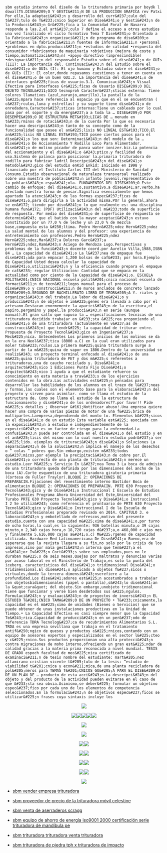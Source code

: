 
```
sbm estudio interno del diseño de la trituradora primaria por boydk l dowallTS.DISE&#209;O Y GESTI&#211;N DE LA PRODUCCION GRAFICA rev Patxi Por ello,la adaptaci&#243;n y desarrollo del curr&#237;culo del t&#237;tulo de T&#233;cnico Superior en Dise&#241;o y Gesti&#243;n de la Producci&#243;n Gr&#225;fica a la Comunidad Foral de Navarra responde a las.2.el art&#237;culo 7 define el acceso a otros estudios una vez finalizado el ciclo formativo Tema 7 Dise&#241;o Orientado a la Fabricaci&#243;n organizaci&#211;n de programa de dise&#209;o orientado a la fabricaci&#211;n fuentes de informaci&#211;n •personal •problemas en dpto.producci&#211;n •estudios de calidad •respuesta del consumidor •fabricantes de maquinaria •objetivos (mejora de coste y tiempo,automatizaci&#243;n) •apoyo directivo (imprescindible) •designaci&#211;n del responsable Estudio sobre el dise&#241;o de GUIs (III): La importancia del. Continuaci&#243;n del Estudio sobre el dise&#241;o de GUIs (I): El ojo humano y Estudio sobre el dise&#241;o de GUIs (II): El color,donde repasamos cuestiones a tener en cuenta en el dise&#241;o de un buen GUI.3. La importancia del dise&#241;o de interfaces gr&#225;ficas de usuario.3.1. Comunicaci&#243;n Visual Efectiva para Interfaces Gr&#225;ficas de Usuario DISE&#209;O DEL OBJETO TECNOL&#211;GICO tecnoproh Caracter&#237;sticas externa: Tiene colores llamativos (azul,naranjo,amarillo),la pantalla de la l&#225;mpara hace referencia al espacio ya que en el se encuentran ( c&#237;rculos,luna y estrellas) y su soporte tiene dise&#241;o de enredadera.Caracter&#237;sticas internas:Tiene un cableado por lo cual pasa por el soporte y da energ&#237;a a toda la … DISE&#209;O POR DESEMPE&#209;O DE ESTRUCTURA MET&#193;LICAS DE … menudo en t&#233;rminos de rotaci&#243;n de la cuerda Por lo que es necesario hacer una descripci&#243;n tanto de su concepto como de la funcionalidad que posee el an&#225;lisis NO LINEAL EST&#193;TICO.El an&#225;lisis NO LINEAL EST&#193;TICO posee ciertos pasos para el dise&#241;o los que son: Determinaci&#243;n del modelo de la … Dise&#241;o De Accionamiento Y Rodillo Loco Para Alimentador. dise&#241;o de molino picador de panca water ionizer.biz.La potencia del accionamiento y el dise&#241;o &#243;ptico.y facilidad de uso.Sistema de palanca para posicionar la.primaria trituradora de rodillo para fabricar ladril Descripci&#243;n del dise&#241;o metodol&#243;gico del estudio enKid Enkid: Iniciado en 1998 y financiado por el Instituto Carlos III del Ministerio de Sanidad y Consumo.Estudio observacional de naturaleza transversal realizado sobre una muestra de poblaci&#243;n infanto juvenil,representativa de la poblaci&#243;n espa&#241;ola. FUNDAMENTOS DEL DISE&#209;O Este cambio de enfoque: del dise&#241;o,sustantivo,a dise&#241;ar,verbo,ha afectado nuestra forma de pensar.Significa esencialmente que hemos apartado la atenci&#243;n de las formas espec&#237;ficas de dise&#241;o,para dirigirla a la actividad misma.POr lo general,ahora se en&#172; tiende por dise&#241;o lo que realmente es: una disciplina humana fun&#172; (PDF) Utilizaci&#243;n del m&#233;todo de superficie de respuesta. Por medio del dise&#241;o de superficie de respuesta se determin&#243; que el batido con la mayor aceptaci&#243;n estuvo constituido por un 77,0 % de leche y un 23,0 % de mezcla base,compuesta esta &#250;ltima. Pedro Hern&#225;ndez Hern&#225;ndez La salud mental de los alumnos y del profesor: una experiencia de entretenimiento con profesores.Pedro Hern&#225;ndez Hern&#225;ndez,Mar&#237;a Dolores Garc&#237;a Hern&#225;ndez,Ram&#243;n Aciego de Mendoza Lugo.Perspectivas y problemas de la funci&#243;n docente coord.por Aurelio Villa,1988,ISBN 84 … La capacidad de dise&#241;o La l&#237;nea de empaque fue dise&#241;ada para empacar 1,200 bolsas de caf&#233; por hora.Ejemplo de Capacidad Usted desea calcular la capacidad de Dise&#241;o,utilizaci&#243;n y la eficiencia cuando prepara el empaque de caf&#233; regular Utilizacion: Cantidad que se empaca en la actualidad como por ciento de la Capasidad de dise&#241;o. ESCUELA POLIT&#201;CNICA NACIONAL escuela polit&#201;cnica nacional escuela de formaci&#211;n de tecn&#211;logos manual para el proceso de dise&#209;o y construcci&#211;n de muros anclados de concreto lanzado DISE&#209;O.SEGUNDO DE BACHILLERATO LIBRO DE TEOR&#205;A Y. riales y organizaci&#243;n del trabajo.La labor de dise&#241;o y producci&#243;n de objetos e im&#225;genes era llevada a cabo por el artesano.Destacan enormemente la aparici&#243;n de la escritura,el papiro,pergamino y papel,la producci&#243;n en serie (aunque manual).El gran salto que supuso la … especificaciones tecnicas de una trituradora decidido trabajar en &#233;sta &#225;rea proponiendo el dise&#241;o de una trituradora (actualmente en v&#237;as de construcci&#243;n) que tendr&#225; la capacidad de triturar entre. Propuesta de Proyecto Tecnol&#243;gico en Ingenier&#237;a Mec&#225;nica. Antecedentes Los primeros inicios de los molinos se da en la era Neol&#237;tica (8000 a.C) en la cual eran utilizados para moler tub&#233;rculos.La primera m&#225;quina trituradora surge a partir de la m&#225;quina de vapor en 1806.Dentro de la universidad se realiz&#243; un proyecto terminal enfocado al dise&#241;o de una m&#225;quina trituradora de PET y dos m&#225;s referentes a trituradoras,una de caucho reciclado y. Dise&#241;o arquitect&#243;nico 1 Ediciones Punto Fijo Dise&#241;o Arquitect&#243;nico 1 ayuda a que el estudiante refuerce su conocimiento en esta materia a trav&#233;s de los ejercicios contenidos en la obra.Las actividades est&#225;n pensadas para desarrollar las habilidades de los alumnos en el trazo de l&#237;neas y formas,las cuales son el elemento base para la elaboraci&#243;n del proyecto y sirven para asimilar. como se llama el estudio de la estructura de. Como se llama el estudio de la estructura de funcionamiento y dise&#241;o de los ordenadores??.por favor!! Pide m&#225;s detalles ; Observar &#161;Notificar abuso!.Una empresa quiere hacer una compra de varias piezas de motor de una f&#225;brica de multipartes.Laempresa,dependiendo del monto to. Elementos b&#225;sicos en el dise&#241;o de un estudio Esta variable est&#225; asociada con la exposici&#243;n a estudio e independientemente de la exposici&#243;n es un factor de riesgo para la enfermedad.La confusi&#243;n puede ser controlada en el dise&#241;o del estudio y en el an&#225;lisis del mismo con lo cual nuestro estudio podr&#237;a ser v&#225;lido. ejemplos de trituraci&#243;n dise&#241;o Soluciones La separaci&#243;n de la soluci&#243;n implica el manejo de los desechos o “ colas “ pobres que.Sin embargo,existen m&#233;todos qu&#237;micos,por ejemplo la precipitaci&#243;n de cobre por.El dise&#241;o correcto de una planta de trituraci&#243;n merece un estudio.Leer M&#225;s Servicio En L&#237;nea Tema 3 La boca de admisin de una trituradora queda definida por las dimensiones del ancho de la boca (A).Corte esquemtico de una trituradora giratoria primaria (Cortesa de Fuller Traylor).BLOQUE 2: OPERACIONES DE PREPARACIN.Fijaciones del revestimiento interno Bastidor Boca de alimentacin BLOQUE 2: OPERACIONES DE PREPARACIN. PRTE 630 Proyecto Tecnol&#243;gico y de Dise&#241;o Instruccional I Escuela de Estudios Profesionales Programa Ahora Universidad del Este,Universidad del Turabo PRTE 630 Proyecto Tecnol&#243;gico y Dise&#241;o Instruccional I 2 Se utiliz&#243; como referencia el prontuario de PRTE 630 Proyecto Tecnol&#243;gico y Dise&#241;o Instruccional I de la Escuela de Estudios Profesionales preparado revisado en 2014. CAPITULO 3. e laboraci&#243;n y embotellado de refrescos,motivo del presente estudio,cuenta con una capacidad m&#225;xima de dise&#241;o,por turno de ocho horas,la cual,es la siguiente: 936 botellas minuto,o 39 cajas minuto,o 2,340 cajas hora,o 18,720 cajas d&#237;a,o 468,000 c ajas mes y finalmente 5,616,000 cajas a&#241;o.c) M&#225;rgenes de capacidad utilizada. Hardware Red Latinoamericana De Dise&#241;o Bueno,era de esperarse que la revista llegara a su fin,no solo por la crisis de los impresos,sino por mala gesti&#243;n interna que ten&#237;a el se&#241;or Iv&#225;n Cort&#233;s sobre sus empleados,pues no le duraban m&#225;s de seis meses.Quejas por maltratos y denuncias varias por acoso laboral en el Ministerio de Trabajo,es solo la punta del iceberg. caracteristicas del dise&#241;o tridimensional Dise&#241;o tridimensional.El dise&#241;o aplicado a objetos f&#237;sicos o virtuales,donde la tercera dimensi&#243;nserefiere a la profundidad.Los dise&#241;adores est&#225;n acostumbrados a trabajar con objetosbidimensionales (papel o pantalla),s&#243;lo dise&#241;an la &quot;cara&quot; del objeto.Sin embargo,unobjeto tridimensional tiene que funcionar y verse bien desdetodos sus &#225;ngulos. Formulaci&#243;n y evaluaci&#243;n de proyectos de inversi&#243;n EL ESTUDIO T&#201;CNICO TAMA&#209;O DE UN PROYECTO • T&#233;cnicamente,la capacidad es el m&#225;ximo de unidades (Bienes o Servicios) que se puede obtener de unas instalaciones productivas en la Unidad de Tiempo.• La Capacidad Efectiva es casi siempre menor que la Capacidad Te&#243;rica.Capacidad de producci&#243;n en un per&#237;odo de referencia TDRA Tecnolog&#237;ca de recubrimientos Alimentarios S.L. TRDA es una empresa sevillana que trabaja en el tratamiento antif&#250;ngico de quesos y productos c&#225;rnicos,contando con un equipo de asesores expertos y especializados en el sector l&#225;cteo y c&#225;rnico.Sus productos proporcionan una alta protecci&#243;n contra migraciones de moho interno,ofreciendo un gran est&#225;ndar de calidad gracias a la materia prima reconocida a nivel mundial. TESIS DE GRADO espoch facultad de mec&#225;nica certificado de examinaci&#211;n de tesis nombre del estudiante: mart&#205;nez altamirano cristian vicente t&#205;tulo de la tesis: “estudio de viabilidad t&#201;cnica y econ&#211;mica,de una planta recicladora de pol&#205;meros para TEMAS T&#201;CNICOS GU&#205;A PARA EL DISE&#209;O DE UN PLAN DE … producto de esta acci&#243;n.La descripci&#243;n del objeto y del producto de la actividad pueden evitarse en el caso de que &#233;sta sea obvia.Asimismo,se deber&#225; formular un objetivo espec&#237;fico por cada uno de los elementos de competencia seleccionados.En la formulaci&#243;n de objetivos espec&#237;ficos se utilizar&#225;n frases cuya sintaxis incluye los 
```

<div align="center">

<a href="https://es-crusher.shibang-china.com/github&k=sbm+estudio+interno+del+dise%C3%B1o+de+la+trituradora+primaria+por+boydk+l+dowall"><img src="https://static.shibang-china.com/es/crusher/logo.jpg"></a>

<a href="https://es-crusher.shibang-china.com/github&k=sbm+estudio+interno+del+dise%C3%B1o+de+la+trituradora+primaria+por+boydk+l+dowall"><img src="https://static.shibang-china.com/es/crusher/index.jpg"></a><a href="https://es-crusher.shibang-china.com/material.htmlgithub&k=sbm+estudio+interno+del+dise%C3%B1o+de+la+trituradora+primaria+por+boydk+l+dowall"><img src="https://static.shibang-china.com/es/crusher/material.jpg"></a><a href="https://es-crusher.shibang-china.com/application.htmlgithub&k=sbm+estudio+interno+del+dise%C3%B1o+de+la+trituradora+primaria+por+boydk+l+dowall"><img src="https://static.shibang-china.com/es/crusher/application.jpg"></a><a href="https://es-crusher.shibang-china.com/aboutus.htmlgithub&k=sbm+estudio+interno+del+dise%C3%B1o+de+la+trituradora+primaria+por+boydk+l+dowall"><img src="https://static.shibang-china.com/es/crusher/aboutus.jpg"></a><a href="https://es-crusher.shibang-china.com/contact.htmlgithub&k=sbm+estudio+interno+del+dise%C3%B1o+de+la+trituradora+primaria+por+boydk+l+dowall"><img src="https://static.shibang-china.com/es/crusher/contact.jpg"></a>

<a href="https://es-crusher.shibang-china.com/github&k=sbm+estudio+interno+del+dise%C3%B1o+de+la+trituradora+primaria+por+boydk+l+dowall"><img src="https://static.shibang-china.com/es/crusher/banner.jpg"></a>

<a href="https://swt.shibang-china.com/github&k=sbm+estudio+interno+del+dise%C3%B1o+de+la+trituradora+primaria+por+boydk+l+dowall"><img src="https://static.shibang-china.com/es/crusher/text.jpg"></a>

<a href="https://swt.shibang-china.com/github&k=sbm+estudio+interno+del+dise%C3%B1o+de+la+trituradora+primaria+por+boydk+l+dowall"><img src="https://static.shibang-china.com/es/crusher/chat.jpg"></a><a href="https://es-crusher.shibang-china.com/contact.htmlgithub&k=sbm+estudio+interno+del+dise%C3%B1o+de+la+trituradora+primaria+por+boydk+l+dowall"><img src="https://static.shibang-china.com/es/crusher/message.jpg"></a>

<a href="https://es-crusher.shibang-china.com/products/pe.htmlgithub&k=sbm+estudio+interno+del+dise%C3%B1o+de+la+trituradora+primaria+por+boydk+l+dowall"><img src="https://static.shibang-china.com/es/crusher/pe.jpg"></a><a href="https://es-crusher.shibang-china.com/products/pf.htmlgithub&k=sbm+estudio+interno+del+dise%C3%B1o+de+la+trituradora+primaria+por+boydk+l+dowall"><img src="https://static.shibang-china.com/es/crusher/pf.jpg"></a>

<a href="https://es-crusher.shibang-china.com/products/hpt.htmlgithub&k=sbm+estudio+interno+del+dise%C3%B1o+de+la+trituradora+primaria+por+boydk+l+dowall"><img src="https://static.shibang-china.com/es/crusher/hpt.jpg"></a><a href="https://es-crusher.shibang-china.com/products/vsi.htmlgithub&k=sbm+estudio+interno+del+dise%C3%B1o+de+la+trituradora+primaria+por+boydk+l+dowall"><img src="https://static.shibang-china.com/es/crusher/vsi.jpg"></a>

<a href="https://es-crusher.shibang-china.com/products/klv.htmlgithub&k=sbm+estudio+interno+del+dise%C3%B1o+de+la+trituradora+primaria+por+boydk+l+dowall"><img src="https://static.shibang-china.com/es/crusher/klv.jpg"></a><a href="https://es-crusher.shibang-china.com/products/portable.htmlgithub&k=sbm+estudio+interno+del+dise%C3%B1o+de+la+trituradora+primaria+por+boydk+l+dowall"><img src="https://static.shibang-china.com/es/crusher/portable.jpg"></a>

<a href="https://swt.shibang-china.com/github&k=sbm+estudio+interno+del+dise%C3%B1o+de+la+trituradora+primaria+por+boydk+l+dowall"><img src="https://static.shibang-china.com/es/crusher/case.jpg"></a>

</div>


* [sbm vender empresa trituradora](sbm%20vender%20empresa%20trituradora.md)

* [sbm proveedor de precio de la trituradora móvil celestine](sbm%20proveedor%20de%20precio%20de%20la%20trituradora%20m%C3%B3vil%20celestine.md)

* [sbm venta de aserraderos scragg](sbm%20venta%20de%20aserraderos%20scragg.md)

* [sbm equipo de ahorro de energía iso9001 2000 certificación serie trituradora de mandíbula pe](sbm%20equipo%20de%20ahorro%20de%20energ%C3%ADa%20iso9001%202000%20certificaci%C3%B3n%20serie%20trituradora%20de%20mand%C3%ADbula%20pe.md)

* [sbm trituradora trituradora venta trituradora](sbm%20trituradora%20trituradora%20venta%20trituradora.md)

* [sbm trituradora de piedra tph x trituradora de impacto](sbm%20trituradora%20de%20piedra%20tph%20x%20trituradora%20de%20impacto.md)